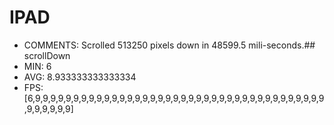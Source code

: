# IPAD
 - COMMENTS: Scrolled 513250 pixels down in 48599.5 mili-seconds.## scrollDown
 - MIN: 6
 - AVG: 8.933333333333334
 - FPS: [6,9,9,9,9,9,9,9,9,9,9,9,9,9,9,9,9,9,9,9,9,9,9,9,9,9,9,9,9,9,9,9,9,9,9,9,9,9,9,9,9,9,9,9,9]

